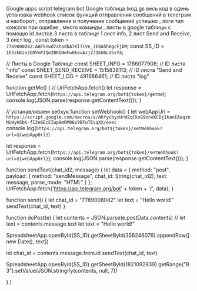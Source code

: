 Google apps script telegram bot Google таблица (код.gs весь код в одень установка webhook список функций отправления сообщений в телеграм и наоборот , отправление и получение сообщений успешно , логи тип консоли при ошибке , много команды , листы в google таблицы с помощю id листов 3 листа в таблице 1 лист info, 2 лист Send and Receive, 3 лист log ,
const token = `7769008042:AAFknwd7xhadbA7Kl7iVe_3E8A5hKgcFjDM`;
const SS_ID = `1ESzkKzn2GOVmPIQm2BKGNmFw0kevAzjZJ16U6LV5sY4`;

// Листы в Google Таблице
const SHEET_INFO = 1786077908; // ID листа "info"
const SHEET_SEND_RECEIVE = 1515838113; // ID листа "Send and Receive"
const SHEET_LOG = 491686461; // ID листа "log"

function getMe() {
  // UrlFetchApp.fetch()
  let response = UrlFetchApp.fetch(`https://api.telegram.org/bot${token}/getme`);
  console.log(JSON.parse(response.getContentText()));
}

// устанавливаем вебхук
function setWebhook() {
  let webAppUrl = `https://script.google.com/macros/s/AKfycbyxUrWZqCksG9znoKCDjIkanEAeqznMUHyHSbK-fI2e6EcEIup8mRM06z9BFuTEvqXX/exec`
  console.log(`https://api.telegram.org/bot${token}/setWebhook?url=${webAppUrl}`)

  let response = UrlFetchApp.fetch(`https://api.telegram.org/bot${token}/setWebhook?url=${webAppUrl}`);
  console.log(JSON.parse(response.getContentText()));
}

function sendText(chat_id2, message) {
  let data = {
    method: "post",
    payload: {
      method: "sendMessage",
      chat_id: String(chat_id2),
      text: message,
      parse_mode: "HTML"
    }
  };
  UrlFetchApp.fetch('https://api.telegram.org/bot' + token + '/', data);
}

function send() {
  let chat_id = "7769008042"
  let text = "Hello world!"
  sendText(chat_id, text)
}


function doPost(e) {
  let contents = JSON.parse(e.postData.contents)
  // let text = contents.message.text
  let text = "Hello world!"

  SpreadsheetApp.openById(SS_ID).getSheetById(356246076).appendRow([new Date(), text])


  let chat_id = contents.message.from.id
  sendText(chat_id, text)

  SpreadsheetApp.openById(SS_ID).getSheetById(1821092839).getRange("B3").setValue(JSON.stringify(contents, null, 7))

}.)
